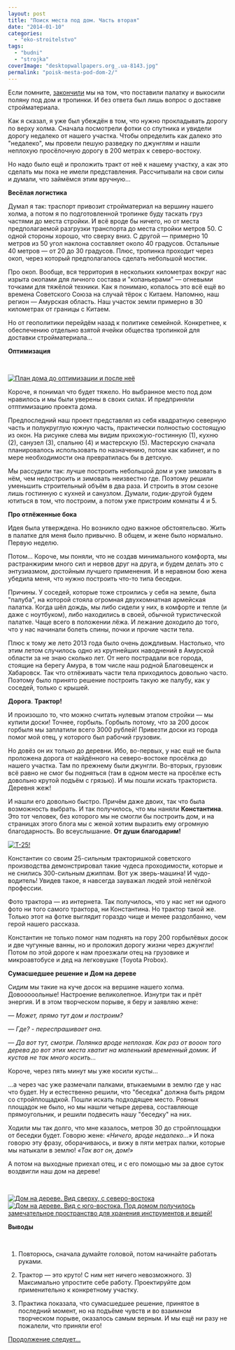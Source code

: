 ```yaml
---
layout: post
title: "Поиск места под дом. Часть вторая"
date: "2014-01-10"
categories: 
  - "eko-stroitelstvo"
tags: 
  - "budni"
  - "strojka"
coverImage: "desktopwallpapers.org_.ua-8143.jpg"
permalink: "poisk-mesta-pod-dom-2/"
---
```


Если помните, [закончили](/?p=25) мы на том, что поставили палатку и выкосили поляну под дом и тропинки. И без ответа был лишь вопрос о доставке стройматериала.

Как я сказал, я уже был убеждён в том, что нужно прокладывать дорогу по верху холма. Сначала посмотрели фотки со спутника и увидели дорогу недалеко от нашего участка. Чтобы определить как далеко это "недалеко", мы провели пешую разведку по джунглям и нашли неплохую просёлочную дорогу в 200 метрах к северо-востоку.

Но надо было ещё и проложить тракт от неё к нашему участку, а как это сделать мы пока не имели представления. Рассчитывали на свои силы и думали, что займёмся этим вручную...

**Весёлая логистика**

Думал я так: траспорт привозит стройматериал на вершину нашего холма, а потом я по подготовленной тропинке буду таскать груз частями до места стройки. И всё вроде бы ничего, но от места предполагаемой разгрузки транспорта до места стройки метров 50. С одной стороны хорошо, что сверху вниз. С другой — примерно 10 метров из 50 угол наклона составляет около 40 градусов. Остальные 40 метров — от 20 до 30 градусов. Плюс, тропинка проходит через окоп, через который предполагалось сделать небольшой мостик.

Про окоп. Вообще, вся территория в нескольких километрах вокруг нас изрыта окопами для личного состава и "копаньерами" — огневыми точками для тяжёлой техники. Как я понимаю, копалось это всё ещё во времена Советского Союза на случай тёрок с Китаем. Напомню, наш регион — Амурская область. Наш участок земли примерно в 30 километрах от границы с Китаем.

Но от геополитики перейдём назад к политике семейной. Конкретнее, к обеспечению отдельно взятой ячейки общества тропинкой для доставки стройматериала...

**Оптимизация**

 

[![](images/Optimize.png "План дома до оптимизации и после неё")](/wp-content/uploads/2014/01/Optimize.png)

Короче, я понимал что будет тяжело. Но выбранное место под дом нравилось и мы были уверены в своих силах. И предприняли отптимизацию проекта дома.

Предпоследний наш проект представлял из себя квадратную северную часть и полукруглую южную часть, практически полностью состоящую из окон. На рисунке слева мы видим прихожую-гостинную (1), кухню (2), санузел (3), спальню (4) и мастерскую (5). Мастерскую сначала планировалось использовать по назначению, потом как кабинет, и по мере необходимости она превратилась бы в детскую.

Мы рассудили так: лучше построить небольшой дом и уже зимовать в нём, чем недостроить и зимовать неизвестно где. Поэтому решили уменьшить строительный объём в два раза. И строить в этом сезоне лишь гостинную с кухней и санузлом. Думали, годик-другой будем ютиться в том, что построим, а потом уже пристроим комнаты 4 и 5.

**Про отлёженные бока**

Идея была утверждена. Но возникло одно важное обстоятельсво. Жить в палатке для меня было привычно. В общем, и жене было нормально. Первую неделю.

Потом... Короче, мы поняли, что не создав минимального комфорта, мы растранжирим много сил и нервов друг на друга, и будем делать это с энтузиазмом, достойным лучшего применения. И в неравном бою жена убедила меня, что нужно построить что-то типа беседки.

Причины. У соседей, которые тоже строились у себя на земле, была "палуба", на которой стояла огромная двухкомнатная армейская палатка. Когда шёл дождь, мы либо сидели у них, в комфорте и тепле (и даже с ноутбуком), либо находились в своей, обычной туристической палатке. Чаще всего в положении лёжа. И лежание доходило до того, что у нас начинали болеть спины, почки и прочие части тела.

Плюс к тому же лето 2013 года было очень дождливым. Настолько, что этим летом случилось одно из крупнейших наводнений в Амурской области за не знаю сколько лет. От него пострадали все города, стоящие на берегу Амура, в том числе наш родной Благовещенск и Хабаровск. Так что отлёживать части тела приходилось довольно часто. Поэтому было принято решение построить такую же палубу, как у соседей, только с крышей.

**Дорога**. **Трактор!**

И произошло то, что можно считать нулевым этапом стройки — мы купили доски! Точнее, горбыль. Горбыль потому, что за 200 досок горбыля мы заплатили всего 3000 рублей! Привезти доски из города помог мой отец, у которого был рабочий грузовик.

Но довёз он их только до деревни. Ибо, во-первых, у нас ещё не была проложена дорога от найдённого на северо-востоке просёлка до нашего участка. Там по прежнему были джунгли. Во-вторых, грузовик всё равно не смог бы подняться (там в одном месте на просёлке есть довольно крутой подъём с грязью). И мы пошли искать тракториста. Деревня жеж!

И нашли его довольно быстро. Причём даже двоих, так что была возможность выбрать. И так получилось, что мы наняли **Константина**. Это тот человек, без которого мы не смогли бы построить дом, и на страницах этого блога мы с женой хотим выразить ему огромную благодарность. Во всеуслышание. **От души благодарим!**

[![](images/traktort25.jpg "Т-25!")](/wp-content/uploads/2014/01/traktort25.jpg)

Константин со своим 25-сильным тракторишкой советского производства демонстрировал такие чудеса проходимости, которые и не снились 300-сильным джиппам. Вот уж зверь-машина! И чудо-водитель! Увидев такое, я навсегда зауважал людей этой нелёгкой профессии.

Фото трактора — из интернета. Так получилось, что у нас нет ни одного фото ни того самого трактора, ни Константина. Но трактор такой же. Только этот на фотке выглядит гораздо чище и менее раздолбанно, чем герой нашего рассказа.

Константин не только помог нам поднять на гору 200 горбылёвых досок и две чугунные ванны, но и проложил дорогу жизни через джунгли! Потом по этой дороге к нам проезжали отец на грузовике и микроавтобусе и дед на легковушке (Toyota Probox).

**Сумасшедшее решение и Дом на дереве**

Сидим мы такие на куче досок на вершине нашего холма. Довооооольные! Настроение великолепное. Изнутри так и прёт энергия. И в этом творческом порыве, я беру и заявляю жене:

_— Может, прямо тут дом и построим?_

_— Где? - переспрашивает она._

_— Да вот тут, смотри. Полянка вроде неплохая. Как раз от вооон того дерева до вот этих места хватит на маленький временный домик. И кустов не так много косить..._

Короче, через пять минут мы уже косили кусты...

...а через час уже размечали палками, втыкаемыми в землю где у нас что будет. Ну и естественно решили, что "беседка" должна быть рядом со стройплощадкой. Пошли искать подходящее место. Ровных площадок не было, но мы нашли четыре дерева, составляюще прямоугольник, и решили подвесить нашу "беседку" на них.

Ходили мы так долго, что мне казалось, метров 30 до стройплощадки от беседки будет. Говорю жене: _«Ничего, вроде недалеко...»_ И пока говорю эту фразу, оборачиваюсь, и вижу в пяти метрах палки, которые мы натыкали в землю! _«Так вот он, дом!»_

А потом на выходные приехал отец, и с его помощью мы за двое суток воздвигли наш дом на дереве!

 

[![](images/IMG_20130623_110922.jpg "Дом на дереве. Вид сверху, с северо-востока")](/wp-content/uploads/2014/01/IMG_20130623_110922.jpg)[![](images/IMG_20130626_203927.jpg "Дом на дереве. Вид с юго-востока. Под домом получилось замечательное пространство для хранения инструментов и вещей!")](/wp-content/uploads/2014/01/IMG_20130626_203927.jpg)

**Выводы**

 

1) Повторюсь, сначала думайте головой, потом начинайте работать руками.

2) Трактор — это круто! С ним нет ничего невозможного. 3) Максимально упростите себе работу. Проектируйте дом применительно к конкретному участку.

4) Практика показала, что сумасшедшее решение, принятое в последний момент, но на подъёме чувств и во взаимном творческом порыве, оказалось самым верным. И мы ещё ни разу не пожалели, что приняли его!

[Продолжение следует...](/?p=23)
